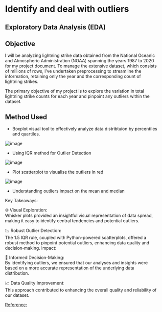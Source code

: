 # Identify and deal with outliers

## Exploratory Data Analysis (EDA)

## Objective

I will be analyzing lightning strike data obtained from the National Oceanic and Atmospheric Administration (NOAA) spanning the years 1987 to 2020 for my project document. To manage the extensive dataset, which consists of millions of rows, I've undertaken preprocessing to streamline the information, retaining only the year and the corresponding count of lightning strikes.

The primary objective of my project is to explore the variation in total lightning strike counts for each year and pinpoint any outliers within the dataset. 

## Method Used

* Boxplot visual tool to effectively analyze data distribtuion by percentiles and quartiles.

![image](https://github.com/Lawrence-le/identify-and-deal-with-outliers/assets/151991077/84be2eff-fb9c-46f1-9c76-8c3b8d6ad21b)

* Using IQR method for Outlier Detection

![image](https://github.com/Lawrence-le/identify-and-deal-with-outliers/assets/151991077/1d0ad196-fc85-4080-9515-0c6922e3a400)

* Plot scatterplot to visualise the outliers in red

![image](https://github.com/Lawrence-le/identify-and-deal-with-outliers/assets/151991077/5508440f-48eb-40c4-bff9-fd7423b0e357)

* Understanding outliers impact on the mean and median

Key Takeaways:

🌐 Visual Exploration:  
Whisker plots provided an insightful visual representation of data spread, making it easy to identify central tendencies and potential outliers.

📉 Robust Outlier Detection:  
The 1.5 IQR rule, coupled with Python-powered scatterplots, offered a robust method to pinpoint potential outliers, enhancing data quality and decision-making.
Impact:

🚀 Informed Decision-Making:  
By identifying outliers, we ensured that our analyses and insights were based on a more accurate representation of the underlying data distribution.

📈 Data Quality Improvement:  
This approach contributed to enhancing the overall quality and reliability of our dataset.

[Reference:]([URL](https://towardsdatascience.com/why-1-5-in-iqr-method-of-outlier-detection-5d07fdc82097)https://towardsdatascience.com/why-1-5-in-iqr-method-of-outlier-detection-5d07fdc82097)

